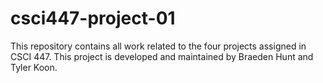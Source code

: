 # csci447-project-01
This repository contains all work related to the four projects assigned in CSCI 447. This project is developed and maintained by Braeden Hunt and Tyler Koon.
